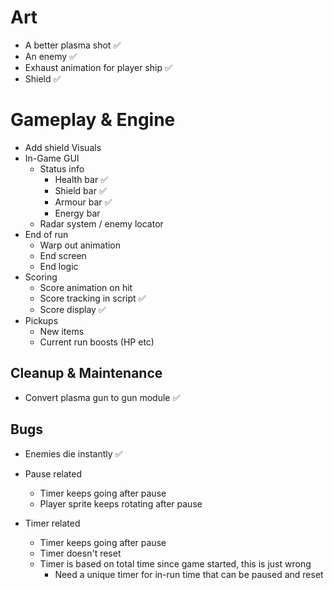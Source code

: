 # Art
- A better plasma shot ✅
- An enemy  ✅
- Exhaust animation for player ship ✅
- Shield ✅

# Gameplay & Engine

- Add shield Visuals
- In-Game GUI
	- Status info
		- Health bar ✅
		- Shield bar ✅
		- Armour bar ✅
		- Energy bar
	- Radar system / enemy locator
- End of run
	- Warp out animation
	- End screen
	- End logic
- Scoring
	- Score animation on hit
	- Score tracking in script ✅
	- Score display ✅
- Pickups
	- New items
	- Current run boosts (HP etc)


## Cleanup & Maintenance
- Convert plasma gun to gun module ✅

## Bugs
 - Enemies die instantly ✅
 - Pause related
	 - Timer keeps going after pause
	 - Player sprite keeps rotating after pause

- Timer related
	- Timer keeps going after pause
	- Timer doesn't reset
	- Timer is based on total time since game started, this is just wrong
		- Need a unique timer for in-run time that can be paused and reset